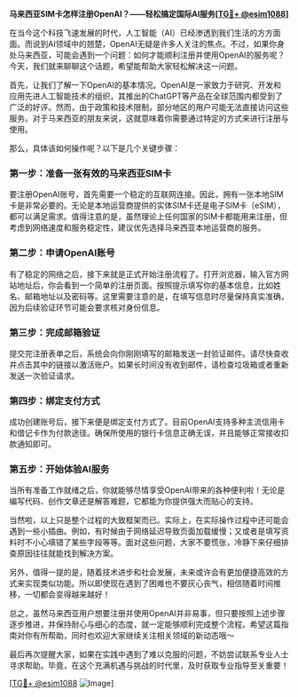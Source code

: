 **马来西亚SIM卡怎样注册OpenAI？——轻松搞定国际AI服务[[TG💪+ @esim1088](https://t.me/s/esim1088)]**

在当今这个科技飞速发展的时代，人工智能（AI）已经渗透到我们生活的方方面面。而说到AI领域中的翘楚，OpenAI无疑是许多人关注的焦点。不过，如果你身处马来西亚，可能会遇到一个问题：如何才能顺利注册并使用OpenAI的服务呢？今天，我们就来聊聊这个话题，希望能帮助大家轻松解决这一问题。

首先，让我们了解一下OpenAI的基本情况。OpenAI是一家致力于研究、开发和应用先进人工智能技术的组织，其推出的ChatGPT等产品在全球范围内都受到了广泛的好评。然而，由于政策和技术限制，部分地区的用户可能无法直接访问这些服务。对于马来西亚的朋友来说，这就意味着你需要通过特定的方式来进行注册与使用。

那么，具体该如何操作呢？以下是几个关键步骤：

### 第一步：准备一张有效的马来西亚SIM卡

要注册OpenAI账号，首先需要一个稳定的互联网连接。因此，拥有一张本地SIM卡是非常必要的。无论是本地运营商提供的实体SIM卡还是电子SIM卡（eSIM），都可以满足需求。值得注意的是，虽然理论上任何国家的SIM卡都能用来注册，但考虑到网络速度和服务稳定性，建议优先选择马来西亚本地运营商的服务。

### 第二步：申请OpenAI账号

有了稳定的网络之后，接下来就是正式开始注册流程了。打开浏览器，输入官方网站地址后，你会看到一个简单的注册页面。按照提示填写你的基本信息，比如姓名、邮箱地址以及密码等。这里需要注意的是，在填写信息时尽量保持真实准确，因为后续验证环节可能会要求核对身份信息。

### 第三步：完成邮箱验证

提交完注册表单之后，系统会向你刚刚填写的邮箱发送一封验证邮件。请尽快查收并点击其中的链接以激活账户。如果长时间没有收到邮件，请检查垃圾箱或者重新发送一次验证请求。

### 第四步：绑定支付方式

成功创建账号后，接下来便是绑定支付方式了。目前OpenAI支持多种主流信用卡和借记卡作为付款途径。确保所使用的银行卡信息正确无误，并且能够正常接收扣款通知即可。

### 第五步：开始体验AI服务

当所有准备工作就绪之后，你就能够尽情享受OpenAI带来的各种便利啦！无论是编写代码、创作文章还是解答难题，它都能为你提供强大而贴心的支持。

当然啦，以上只是整个过程的大致框架而已。实际上，在实际操作过程中还可能会遇到一些小插曲。例如，有时候由于网络延迟导致页面加载缓慢；又或者是填写资料时不小心填错了某些字段等等。面对这些问题，大家不要慌张，冷静下来仔细排查原因往往就能找到解决方案。

另外，值得一提的是，随着技术进步和社会发展，未来或许会有更加便捷高效的方式来实现类似功能。所以即使现在遇到了困难也不要灰心丧气，相信随着时间推移，一切都会变得越来越好！

总之，虽然马来西亚用户想要注册并使用OpenAI并非易事，但只要按照上述步骤逐步推进，并保持耐心与细心的态度，就一定能够顺利完成整个流程。希望这篇指南对你有所帮助，同时也欢迎大家继续关注相关领域的新动态哦～

最后再次提醒大家，如果在实践中遇到了难以克服的问题，不妨尝试联系专业人士寻求帮助。毕竟，在这个充满机遇与挑战的时代里，及时获取专业指导至关重要！

[[TG💪+ @esim1088](https://t.me/s/esim1088) ![Image](https://i.postimg.cc/4NQfJmqS/Snipaste-2025-05-13-00-14-12.png)]